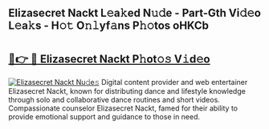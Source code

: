 ## Elizasecret Nackt L𝚎a𝚔ed N𝚞𝚍e - Part-Gth Vi𝚍𝚎o L𝚎a𝚔s - H𝚘𝚝 O𝚗𝚕yf𝚊ns P𝚑𝚘tos oHKCb

# <h2><a href="http://kfej2t.oniu.top/?m=Elizasecret+Nackt">🔗👉 🔴 Elizasecret Nackt P𝚑ot𝚘𝚜 V𝚒d𝚎o</a></h2>

[![Elizasecret Nackt Nu𝚍e𝚜](https://i.imgur.com/0qMVB7G.gif)](http://kfej2t.oniu.top/?m=Elizasecret+Nackt)
Digital content provider and web entertainer Elizasecret Nackt, known for distributing dance and lifestyle knowledge through solo and collaborative dance routines and short videos. Compassionate counselor Elizasecret Nackt, famed for their ability to provide emotional support and guidance to those in need.  

